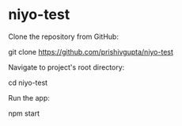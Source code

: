 # niyo-test

Clone the repository from GitHub:

git clone https://github.com/prishivgupta/niyo-test

Navigate to project's root directory:

cd niyo-test

Run the app:

npm start

